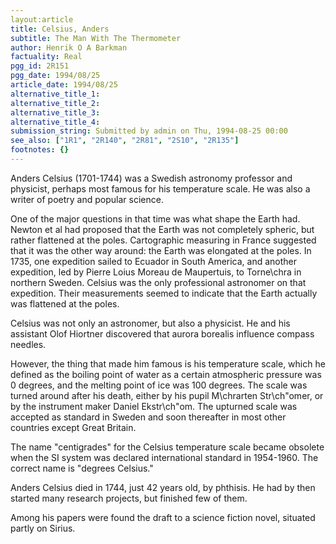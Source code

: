 ```yaml
---
layout:article
title: Celsius, Anders
subtitle: The Man With The Thermometer
author: Henrik O A Barkman
factuality: Real
pgg_id: 2R151
pgg_date: 1994/08/25
article_date: 1994/08/25
alternative_title_1: 
alternative_title_2: 
alternative_title_3: 
alternative_title_4: 
submission_string: Submitted by admin on Thu, 1994-08-25 00:00
see_also: ["1R1", "2R140", "2R81", "2S10", "2R135"]
footnotes: {}
---
```

<div>
<p>Anders Celsius (1701-1744) was a Swedish astronomy professor and physicist, perhaps most famous for his temperature scale. He was also a writer of poetry and popular science.</p>
<p>One of the major questions in that time was what shape the Earth had. Newton et al had proposed that the Earth was not completely spheric, but rather flattened at the poles. Cartographic measuring in France suggested that it was the other way around: the Earth was elongated at the poles. In 1735, one expedition sailed to Ecuador in South America, and another expedition, led by Pierre Loius Moreau de Maupertuis, to Torne\chra in northern Sweden. Celsius was the only professional astronomer on that expedition. Their measurements seemed to indicate that the Earth actually was flattened at the poles.</p>
<p>Celsius was not only an astronomer, but also a physicist. He and his assistant Olof Hiortner discovered that aurora borealis influence compass needles.</p>
<p>However, the thing that made him famous is his temperature scale, which he defined as the boiling point of water as a certain atmospheric pressure was 0 degrees, and the melting point of ice was 100 degrees. The scale was turned around after his death, either by his pupil M\chrarten Str\ch"omer, or by the instrument maker Daniel Ekstr\ch"om. The upturned scale was accepted as standard in Sweden and soon thereafter in most other countries except Great Britain.</p>
<p>The name "centigrades" for the Celsius temperature scale became obsolete when the SI system was declared international standard in 1954-1960. The correct name is "degrees Celsius."</p>
<p>Anders Celsius died in 1744, just 42 years old, by phthisis. He had by then started many research projects, but finished few of them.</p>
<p>Among his papers were found the draft to a science fiction novel, situated partly on Sirius.</p>
</div>
